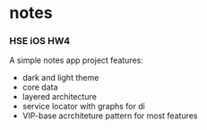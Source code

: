 # notes
### HSE iOS HW4
A simple notes app
project features:
- dark and light theme
- core data
- layered architecture
- service locator with graphs for di
- VIP-base acrchiteture pattern for most features
